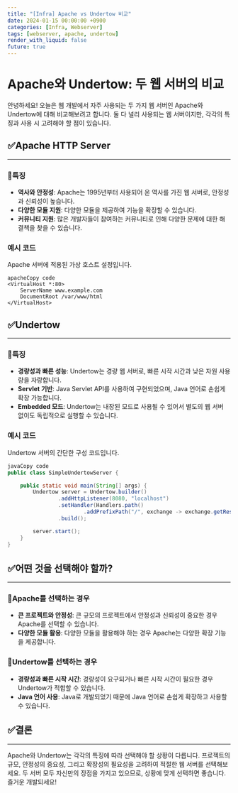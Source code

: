 ```yaml
---
title: "[Infra] Apache vs Undertow 비교"
date: 2024-01-15 00:00:00 +0900
categories: [Infra, Webserver]
tags: [webserver, apache, undertow]
render_with_liquid: false
future: true
---
```


# **Apache와 Undertow: 두 웹 서버의 비교**

안녕하세요! 오늘은 웹 개발에서 자주 사용되는 두 가지 웹 서버인 Apache와 Undertow에 대해 비교해보려고 합니다. 둘 다 널리 사용되는 웹 서버이지만, 각각의 특징과 사용 시 고려해야 할 점이 있습니다.

## ✅**Apache HTTP Server**

---

### 📌**특징**

- **역사와 안정성**: Apache는 1995년부터 사용되어 온 역사를 가진 웹 서버로, 안정성과 신뢰성이 높습니다.
- **다양한 모듈 지원**: 다양한 모듈을 제공하여 기능을 확장할 수 있습니다.
- **커뮤니티 지원**: 많은 개발자들이 참여하는 커뮤니티로 인해 다양한 문제에 대한 해결책을 찾을 수 있습니다.

### **예시 코드**

Apache 서버에 적용된 가상 호스트 설정입니다.

```
apacheCopy code
<VirtualHost *:80>
    ServerName www.example.com
    DocumentRoot /var/www/html
</VirtualHost>

```

## ✅**Undertow**

---

### 📌**특징**

- **경량성과 빠른 성능**: Undertow는 경량 웹 서버로, 빠른 시작 시간과 낮은 자원 사용량을 자랑합니다.
- **Servlet 기반**: Java Servlet API를 사용하여 구현되었으며, Java 언어로 손쉽게 확장 가능합니다.
- **Embedded 모드**: Undertow는 내장된 모드로 사용될 수 있어서 별도의 웹 서버 없이도 독립적으로 실행할 수 있습니다.

### **예시 코드**

Undertow 서버의 간단한 구성 코드입니다.

```java
javaCopy code
public class SimpleUndertowServer {

    public static void main(String[] args) {
        Undertow server = Undertow.builder()
                .addHttpListener(8080, "localhost")
                .setHandler(Handlers.path()
                        .addPrefixPath("/", exchange -> exchange.getResponseSender().send("Hello, Undertow!")))
                .build();

        server.start();
    }
}

```

## ✅**어떤 것을 선택해야 할까?**

---

### 📌**Apache를 선택하는 경우**

- **큰 프로젝트와 안정성**: 큰 규모의 프로젝트에서 안정성과 신뢰성이 중요한 경우 Apache를 선택할 수 있습니다.
- **다양한 모듈 활용**: 다양한 모듈을 활용해야 하는 경우 Apache는 다양한 확장 기능을 제공합니다.

### 📌**Undertow를 선택하는 경우**

- **경량성과 빠른 시작 시간**: 경량성이 요구되거나 빠른 시작 시간이 필요한 경우 Undertow가 적합할 수 있습니다.
- **Java 언어 사용**: Java로 개발되었기 때문에 Java 언어로 손쉽게 확장하고 사용할 수 있습니다.

## ✅**결론**

---

Apache와 Undertow는 각각의 특징에 따라 선택해야 할 상황이 다릅니다. 프로젝트의 규모, 안정성의 중요성, 그리고 확장성의 필요성을 고려하여 적절한 웹 서버를 선택해보세요. 두 서버 모두 자신만의 장점을 가지고 있으므로, 상황에 맞게 선택하면 좋습니다. 즐거운 개발되세요!